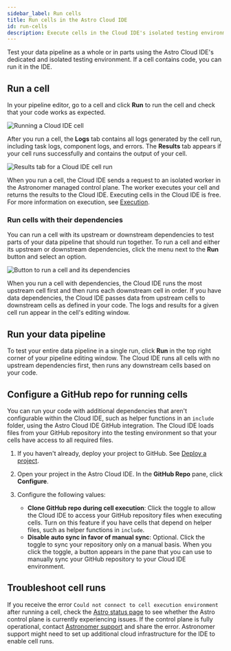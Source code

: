 ```yaml
---
sidebar_label: Run cells
title: Run cells in the Astro Cloud IDE
id: run-cells
description: Execute cells in the Cloud IDE's isolated testing environment to check your code works before running it as a DAG.
---
```


Test your data pipeline as a whole or in parts using the Astro Cloud IDE's dedicated and isolated testing environment. If a cell contains code, you can run it in the IDE.

## Run a cell

In your pipeline editor, go to a cell and click **Run** to run the cell and check that your code works as expected. 

![Running a Cloud IDE cell](/img/cloud-ide/run-cell.png)

After you run a cell, the **Logs** tab contains all logs generated by the cell run, including task logs, component logs, and errors. The **Results** tab appears if your cell runs successfully and contains the output of your cell.

![Results tab for a Cloud IDE cell run](/img/cloud-ide/view-results.png)

When you run a cell, the Cloud IDE sends a request to an isolated worker in the Astronomer managed control plane. The worker executes your cell and returns the results to the Cloud IDE. Executing cells in the Cloud IDE is free. For more information on execution, see [Execution](/astro/cloud-ide/security.md#execution).

### Run cells with their dependencies

You can run a cell with its upstream or downstream dependencies to test parts of your data pipeline that should run together. To run a cell and either its upstream or downstream dependencies, click the menu next to the **Run** button and select an option.

![Button to run a cell and its dependencies](/img/cloud-ide/run-dependencies.png)

When you run a cell with dependencies, the Cloud IDE runs the most upstream cell first and then runs each downstream cell in order. If you have data dependencies, the Cloud IDE passes data from upstream cells to downstream cells as defined in your code. The logs and results for a given cell run appear in the cell's editing window.

## Run your data pipeline 

To test your entire data pipeline in a single run, click **Run** in the top right corner of your pipeline editing window. The Cloud IDE runs all cells with no upstream dependencies first, then runs any downstream cells based on your code.

## Configure a GitHub repo for running cells

You can run your code with additional dependencies that aren't configurable within the Cloud IDE, such as helper functions in an `include` folder, using the Astro Cloud IDE GitHub integration. The Cloud IDE loads files from your GitHub repository into the testing environment so that your cells have access to all required files. 

1. If you haven't already, deploy your project to GitHub. See [Deploy a project](deploy-project.md).
2. Open your project in the Astro Cloud IDE. In the **GitHub Repo** pane, click **Configure**.
3. Configure the following values: 

    - **Clone GitHub repo during cell execution**: Click the toggle to allow the Cloud IDE to access your GitHub repository files when executing cells. Turn on this feature if you have cells that depend on helper files, such as helper functions in `include`.
    - **Disable auto sync in favor of manual sync**: Optional. Click the toggle to sync your repository only on a manual basis. When you click the toggle, a button appears in the pane that you can use to manually sync your GitHub repository to your Cloud IDE environment.

## Troubleshoot cell runs

If you receive the error `Could not connect to cell execution environment` after running a cell, check the [Astro status page](https://status.astronomer.io/) to see whether the Astro control plane is currently experiencing issues. If the control plane is fully operational, contact [Astronomer support](https://cloud.astronomer.io/support) and share the error. Astronomer support might need to set up additional cloud infrastructure for the IDE to enable cell runs. 